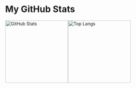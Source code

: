 # My GitHub Stats

<div style="display: flex; align-items: flex-start;">
  <img src="https://github-readme-stats.vercel.app/api?username=slaav1k" alt="GitHub Stats" style="height: 200px;">
  <img src="https://github-readme-stats.vercel.app/api/top-langs/?username=slaav1k&layout=compact&hide=Makefile" alt="Top Langs" style="height: 200px;">
</div>
